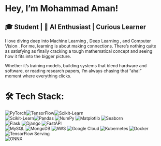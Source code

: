 
#  Hey, I’m Mohammad Aman!
## 🎓 Student |  🤖 AI Enthusiast | Curious Learner

I love diving deep into Machine Learning , Deep Learning , and Computer Vision . For me, learning is about making connections. There’s nothing quite as satisfying as finally cracking a tough mathematical concept and seeing how it fits into the bigger picture.

Whether it’s training models, building systems that blend hardware and software, or reading research papers, I’m always chasing that “aha!” moment where everything clicks.


# 🛠️ Tech Stack:



![PyTorch](https://img.shields.io/badge/PyTorch-%23EE4C2C.svg?style=flat&logo=pytorch&logoColor=white)![TensorFlow](https://img.shields.io/badge/TensorFlow-%23FF6F00.svg?style=flat&logo=tensorflow&logoColor=white)![Scikit-Learn](https://img.shields.io/badge/Scikit--Learn-%23F7931E.svg?style=flat&logo=scikit-learn&logoColor=white)   
![Scikit-Learn](https://img.shields.io/badge/Scikit--Learn-%23F7931E.svg?style=flat&logo=scikit-learn&logoColor=white)![Pandas](https://img.shields.io/badge/Pandas-%23150458.svg?style=flat&logo=pandas&logoColor=white) ![NumPy](https://img.shields.io/badge/NumPy-%23013243.svg?style=flat&logo=numpy&logoColor=white) 
![Matplotlib](https://img.shields.io/badge/Matplotlib-%23FF5733.svg?style=flat&logo=matplotlib&logoColor=white) ![Seaborn](https://img.shields.io/badge/Seaborn-%234B8BBE.svg?style=flat&logo=python&logoColor=white)  
![Flask](https://img.shields.io/badge/Flask-%23000000.svg?style=flat&logo=flask&logoColor=white)  ![Django](https://img.shields.io/badge/Django-%23092E20.svg?style=flat&logo=django&logoColor=white) ![FastAPI](https://img.shields.io/badge/FastAPI-%2300C7B7.svg?style=flat&logo=fastapi&logoColor=white)  
![MySQL](https://img.shields.io/badge/MySQL-%2300758F.svg?style=flat&logo=mysql&logoColor=white)  ![MongoDB](https://img.shields.io/badge/MongoDB-%2347A248.svg?style=flat&logo=mongodb&logoColor=white) 
![AWS](https://img.shields.io/badge/AWS-%23FF9900.svg?style=flat&logo=amazon-aws&logoColor=white)  ![Google Cloud](https://img.shields.io/badge/GCP-%234285F4.svg?style=flat&logo=google-cloud&logoColor=white)  ![Kubernetes](https://img.shields.io/badge/Kubernetes-%23326CE5.svg?style=flat&logo=kubernetes&logoColor=white) 
![Docker](https://img.shields.io/badge/Docker-%230db7ed.svg?style=flat&logo=docker&logoColor=white)  ![TensorFlow Serving](https://img.shields.io/badge/TensorFlow%20Serving-%23FF6F00.svg?style=flat&logo=tensorflow&logoColor=white)  
![ONNX](https://img.shields.io/badge/ONNX-%2300599C.svg?style=flat&logo=onnx&logoColor=white)  

 
